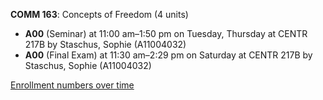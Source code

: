 **COMM 163**: Concepts of Freedom (4 units)

- **A00** (Seminar) at 11:00 am–1:50 pm on Tuesday, Thursday at CENTR 217B by Staschus, Sophie (A11004032)
- **A00** (Final Exam) at 11:30 am–2:29 pm on Saturday at CENTR 217B by Staschus, Sophie (A11004032)

[Enrollment numbers over time](./COMM163.tsv)

